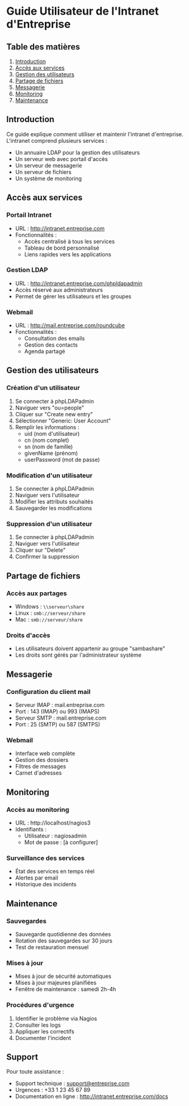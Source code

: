 # Guide Utilisateur de l'Intranet d'Entreprise

## Table des matières
1. [Introduction](#introduction)
2. [Accès aux services](#accès-aux-services)
3. [Gestion des utilisateurs](#gestion-des-utilisateurs)
4. [Partage de fichiers](#partage-de-fichiers)
5. [Messagerie](#messagerie)
6. [Monitoring](#monitoring)
7. [Maintenance](#maintenance)

## Introduction

Ce guide explique comment utiliser et maintenir l'intranet d'entreprise. L'intranet comprend plusieurs services :
- Un annuaire LDAP pour la gestion des utilisateurs
- Un serveur web avec portail d'accès
- Un serveur de messagerie
- Un serveur de fichiers
- Un système de monitoring

## Accès aux services

### Portail Intranet
- URL : http://intranet.entreprise.com
- Fonctionnalités :
  - Accès centralisé à tous les services
  - Tableau de bord personnalisé
  - Liens rapides vers les applications

### Gestion LDAP
- URL : http://intranet.entreprise.com/phpldapadmin
- Accès réservé aux administrateurs
- Permet de gérer les utilisateurs et les groupes

### Webmail
- URL : http://mail.entreprise.com/roundcube
- Fonctionnalités :
  - Consultation des emails
  - Gestion des contacts
  - Agenda partagé

## Gestion des utilisateurs

### Création d'un utilisateur
1. Se connecter à phpLDAPadmin
2. Naviguer vers "ou=people"
3. Cliquer sur "Create new entry"
4. Sélectionner "Generic: User Account"
5. Remplir les informations :
   - uid (nom d'utilisateur)
   - cn (nom complet)
   - sn (nom de famille)
   - givenName (prénom)
   - userPassword (mot de passe)

### Modification d'un utilisateur
1. Se connecter à phpLDAPadmin
2. Naviguer vers l'utilisateur
3. Modifier les attributs souhaités
4. Sauvegarder les modifications

### Suppression d'un utilisateur
1. Se connecter à phpLDAPadmin
2. Naviguer vers l'utilisateur
3. Cliquer sur "Delete"
4. Confirmer la suppression

## Partage de fichiers

### Accès aux partages
- Windows : `\\serveur\share`
- Linux : `smb://serveur/share`
- Mac : `smb://serveur/share`

### Droits d'accès
- Les utilisateurs doivent appartenir au groupe "sambashare"
- Les droits sont gérés par l'administrateur système

## Messagerie

### Configuration du client mail
- Serveur IMAP : mail.entreprise.com
- Port : 143 (IMAP) ou 993 (IMAPS)
- Serveur SMTP : mail.entreprise.com
- Port : 25 (SMTP) ou 587 (SMTPS)

### Webmail
- Interface web complète
- Gestion des dossiers
- Filtres de messages
- Carnet d'adresses

## Monitoring

### Accès au monitoring
- URL : http://localhost/nagios3
- Identifiants :
  - Utilisateur : nagiosadmin
  - Mot de passe : [à configurer]

### Surveillance des services
- État des services en temps réel
- Alertes par email
- Historique des incidents

## Maintenance

### Sauvegardes
- Sauvegarde quotidienne des données
- Rotation des sauvegardes sur 30 jours
- Test de restauration mensuel

### Mises à jour
- Mises à jour de sécurité automatiques
- Mises à jour majeures planifiées
- Fenêtre de maintenance : samedi 2h-4h

### Procédures d'urgence
1. Identifier le problème via Nagios
2. Consulter les logs
3. Appliquer les correctifs
4. Documenter l'incident

## Support

Pour toute assistance :
- Support technique : support@entreprise.com
- Urgences : +33 1 23 45 67 89
- Documentation en ligne : http://intranet.entreprise.com/docs 